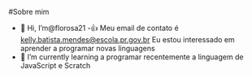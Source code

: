 #Sobre mim
- 👋 Hi, I’m@florosa21
-:+1: Meu email de contato é kelly.batista.mendes@escola.pr.gov.br
Eu estou interessado em aprender a programar novas linguagens
- 🌱 I’m currently learning a programar recentemente a linguagem de JavaScript e Scratch
